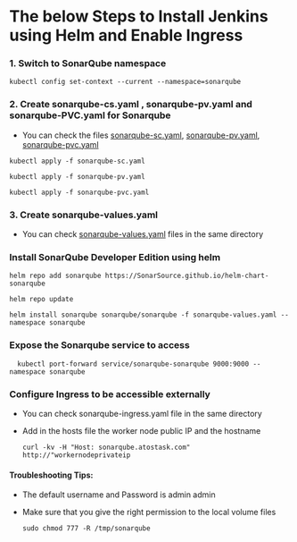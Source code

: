 # The below Steps to Install Jenkins using Helm and Enable Ingress

### 1. Switch to SonarQube namespace
```console
kubectl config set-context --current --namespace=sonarqube
```
### 2. Create sonarqube-cs.yaml , sonarqube-pv.yaml and sonarqube-PVC.yaml for Sonarqube
- You can check the files [sonarqube-sc.yaml](https://github.com/davabdallah/Atos-Task/blob/main/03.%20Sonarqube/01.%20sonarqube-sc.yaml),  [sonarqube-pv.yaml](https://github.com/davabdallah/Atos-Task/blob/main/03.%20Sonarqube/02.%20sonarqube-pv.yaml),  [sonarqube-pvc.yaml](https://github.com/davabdallah/Atos-Task/blob/main/03.%20Sonarqube/03.%20sonarqube.pvc.yaml)

```console
kubectl apply -f sonarqube-sc.yaml
```
```console
kubectl apply -f sonarqube-pv.yaml
```
```console
kubectl apply -f sonarqube-pvc.yaml
```

### 3. Create sonarqube-values.yaml
- You can check [sonarqube-values.yaml](https://github.com/davabdallah/Atos-Task/blob/main/02.%20Install%20Jenkins/04.%20Jenkins-values.yaml) files in the same directory
### Install SonarQube Developer Edition using helm

```console
helm repo add sonarqube https://SonarSource.github.io/helm-chart-sonarqube
```
```console
helm repo update
```
```console
helm install sonarqube sonarqube/sonarqube -f sonarqube-values.yaml --namespace sonarqube
```

### Expose the Sonarqube service to access
	  kubectl port-forward service/sonarqube-sonarqube 9000:9000 --namespace sonarqube
	
### Configure Ingress to be accessible externally
- You can check sonarqube-ingress.yaml file in the same directory
- Add in the hosts file the worker node public IP and the hostname
  
	  curl -kv -H "Host: sonarqube.atostask.com" http://"workernodeprivateip

#### Troubleshooting Tips:

- The default username and Password is admin admin

- Make sure that you give the right permission to the local volume files

	  sudo chmod 777 -R /tmp/sonarqube

